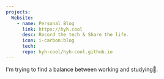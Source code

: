```yaml
---
projects:
  Website:
    - name: Personal Blog
      link: https://hyh.cool
      desc: Record the tech & Share the life.
      icon: i-carbon:blog
      tech:
      repo: hyh-cool/hyh-cool.github.io   
---
```


I'm trying to find a balance between working and studying🤔.
